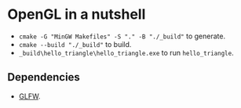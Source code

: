 # OpenGL in a nutshell

- `cmake -G "MinGW Makefiles" -S "." -B "./_build"` to generate.
- `cmake --build "./_build"` to build.
- `_build\hello_triangle\hello_triangle.exe` to run `hello_triangle`.

## Dependencies

- [GLFW](https://www.glfw.org/).
